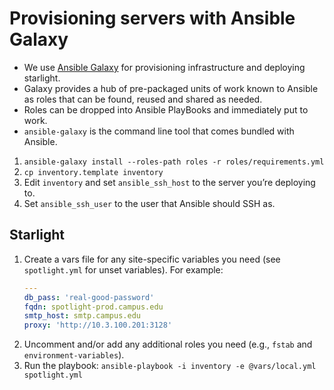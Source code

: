# Provisioning servers with Ansible Galaxy

* We use [Ansible Galaxy](https://galaxy.ansible.com/) for provisioning infrastructure and deploying starlight. 
* Galaxy provides a hub of pre-packaged units of work known to Ansible as roles that can be found, reused and shared as needed. 
* Roles can be dropped into Ansible PlayBooks and immediately put to work. 
* `ansible-galaxy` is the command line tool that comes bundled with Ansible.

1. `ansible-galaxy install --roles-path roles -r roles/requirements.yml`
2. `cp inventory.template inventory`
3. Edit `inventory` and set `ansible_ssh_host` to the server you’re deploying
   to.
4. Set `ansible_ssh_user` to the user that Ansible should SSH as.

## Starlight

1. Create a vars file for any site-specific variables you need (see
   `spotlight.yml` for unset variables).  For example:
    ```yaml
    ---
    db_pass: 'real-good-password'
    fqdn: spotlight-prod.campus.edu
    smtp_host: smtp.campus.edu
    proxy: 'http://10.3.100.201:3128'
    ```
2. Uncomment and/or add any additional roles you need (e.g., `fstab` and `environment-variables`).
3. Run the playbook: `ansible-playbook -i inventory -e @vars/local.yml spotlight.yml`
